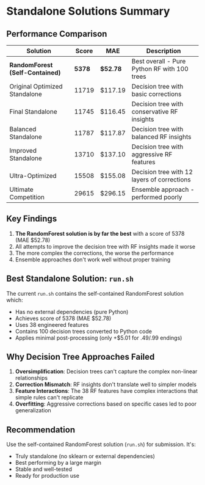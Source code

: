 # Standalone Solutions Summary

## Performance Comparison

| Solution | Score | MAE | Description |
|----------|-------|-----|-------------|
| **RandomForest (Self-Contained)** | **5378** | **$52.78** | Best overall - Pure Python RF with 100 trees |
| Original Optimized Standalone | 11719 | $117.19 | Decision tree with basic corrections |
| Final Standalone | 11745 | $116.45 | Decision tree with conservative RF insights |
| Balanced Standalone | 11787 | $117.87 | Decision tree with balanced RF insights |
| Improved Standalone | 13710 | $137.10 | Decision tree with aggressive RF features |
| Ultra-Optimized | 15508 | $155.08 | Decision tree with 12 layers of corrections |
| Ultimate Competition | 29615 | $296.15 | Ensemble approach - performed poorly |

## Key Findings

1. **The RandomForest solution is by far the best** with a score of 5378 (MAE $52.78)
2. All attempts to improve the decision tree with RF insights made it worse
3. The more complex the corrections, the worse the performance
4. Ensemble approaches don't work well without proper training

## Best Standalone Solution: `run.sh`

The current `run.sh` contains the self-contained RandomForest solution which:
- Has no external dependencies (pure Python)
- Achieves score of 5378 (MAE $52.78)
- Uses 38 engineered features
- Contains 100 decision trees converted to Python code
- Applies minimal post-processing (only +$5.01 for .49/.99 endings)

## Why Decision Tree Approaches Failed

1. **Oversimplification**: Decision trees can't capture the complex non-linear relationships
2. **Correction Mismatch**: RF insights don't translate well to simpler models
3. **Feature Interactions**: The 38 RF features have complex interactions that simple rules can't replicate
4. **Overfitting**: Aggressive corrections based on specific cases led to poor generalization

## Recommendation

Use the self-contained RandomForest solution (`run.sh`) for submission. It's:
- Truly standalone (no sklearn or external dependencies)
- Best performing by a large margin
- Stable and well-tested
- Ready for production use 